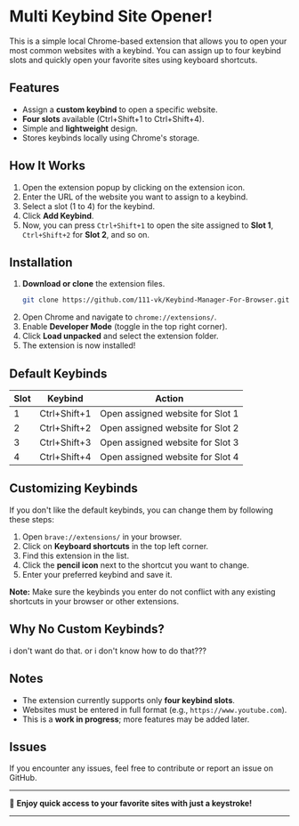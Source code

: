 # Multi Keybind Site Opener!    

This is a simple local Chrome-based extension that allows you to open your most common websites with a keybind. You can assign up to four keybind slots and quickly open your favorite sites using keyboard shortcuts.

## Features
- Assign a **custom keybind** to open a specific website.
- **Four slots** available (Ctrl+Shift+1 to Ctrl+Shift+4).
- Simple and **lightweight** design.
- Stores keybinds locally using Chrome's storage.

## How It Works
1. Open the extension popup by clicking on the extension icon.
2. Enter the URL of the website you want to assign to a keybind.
3. Select a slot (1 to 4) for the keybind.
4. Click **Add Keybind**.
5. Now, you can press `Ctrl+Shift+1` to open the site assigned to **Slot 1**, `Ctrl+Shift+2` for **Slot 2**, and so on.

## Installation
1. **Download or clone** the extension files.
   ```sh
   git clone https://github.com/111-vk/Keybind-Manager-For-Browser.git
   ```
2. Open Chrome and navigate to `chrome://extensions/`.
3. Enable **Developer Mode** (toggle in the top right corner).
4. Click **Load unpacked** and select the extension folder.
5. The extension is now installed!

## Default Keybinds
| Slot | Keybind | Action |
|------|--------|--------|
| 1 | Ctrl+Shift+1 | Open assigned website for Slot 1 |
| 2 | Ctrl+Shift+2 | Open assigned website for Slot 2 |
| 3 | Ctrl+Shift+3 | Open assigned website for Slot 3 |
| 4 | Ctrl+Shift+4 | Open assigned website for Slot 4 |

## Customizing Keybinds
If you don't like the default keybinds, you can change them by following these steps:
1. Open `brave://extensions/` in your browser.
2. Click on **Keyboard shortcuts** in the top left corner.
3. Find this extension in the list.
4. Click the **pencil icon** next to the shortcut you want to change.
5. Enter your preferred keybind and save it.

**Note:** Make sure the keybinds you enter do not conflict with any existing shortcuts in your browser or other extensions.

## Why No Custom Keybinds?
i don't want do that. or i don't know how to do that???

## Notes
- The extension currently supports only **four keybind slots**.
- Websites must be entered in full format (e.g., `https://www.youtube.com`).
- This is a **work in progress**; more features may be added later.

## Issues
If you encounter any issues, feel free to contribute or report an issue on GitHub.

---
🚀 **Enjoy quick access to your favorite sites with just a keystroke!**

---

